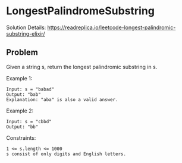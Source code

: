 # LongestPalindromeSubstring

Solution Details: https://readreplica.io/leetcode-longest-palindromic-substring-elixir/

## Problem

Given a string s, return the longest palindromic substring in s.

Example 1:

    Input: s = "babad"
    Output: "bab"
    Explanation: "aba" is also a valid answer.

Example 2:

    Input: s = "cbbd"
    Output: "bb"
 

Constraints:

    1 <= s.length <= 1000
    s consist of only digits and English letters.

